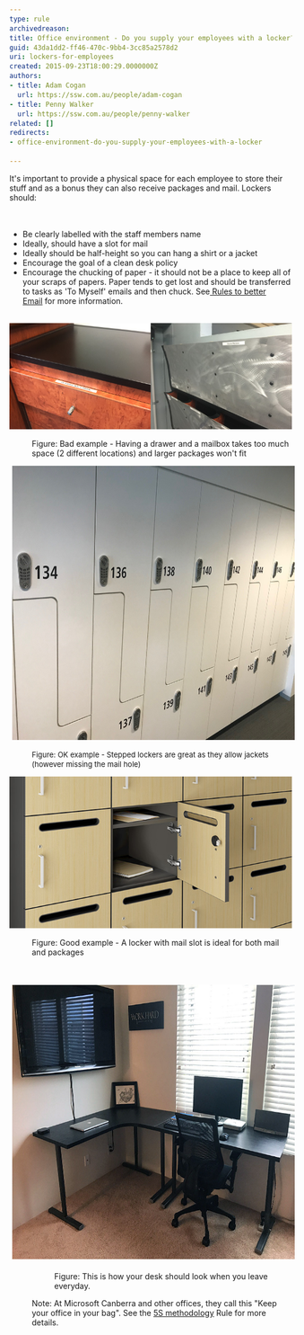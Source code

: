 ```yaml
---
type: rule
archivedreason: 
title: Office environment - Do you supply your employees with a locker?
guid: 43da1dd2-ff46-470c-9bb4-3cc85a2578d2
uri: lockers-for-employees
created: 2015-09-23T18:00:29.0000000Z
authors:
- title: Adam Cogan
  url: https://ssw.com.au/people/adam-cogan
- title: Penny Walker
  url: https://ssw.com.au/people/penny-walker
related: []
redirects:
- office-environment-do-you-supply-your-employees-with-a-locker

---
```



​​It's important to provide a physical space for each employee to store their stuff and as a bonus they can also receive packages and mail. Lockers should:<br>
<br><excerpt class='endintro'></excerpt><br>
<ul><li>Be clearly labelled with the staff members name<br></li><li>​Ideally, should have a slot for mail<br></li><li>Ideally should be half-height so you can hang a shirt or a jacket<br></li><li><span style="background-color:initial;">Encourage the goal of a clean desk policy</span></li><li><span style="background-color:initial;">Encourage the chucking of paper - it should not be a place to keep all of your scraps of papers. Paper tends to get lost and should be transferred to tasks as 'To Myself' emails and then chuck. See</span><a href=/rules-to-better-email style="background-color:initial;"> Rules to better Email</a><span style="background-color:initial;"> for more information.​</span><br></li></ul><p>​<br>​<img src="drawer-bad.jpg" alt="drawer-bad.jpg" style="width:650px;" /></p><dl class="badImage"><dd>Figure: Bad example - Having a drawer and a mailbox takes too much space (2 different locations) and larger packages won't fit<br></dd></dl><dl class="ssw15-rteElement-ImageArea"><img src="Lockers.jpg" alt="Lockers.jpg" style="margin:0px 5px;width:650px;height:488px;" /></dl><dd class="ssw15-rteElement-FigureGood"><span style="font-size:13px;">Figure: OK example - Stepped lockers are great as they allow jackets (however missing the mail hole)</span><br></dd><dl><dl class="ssw15-rteElement-ImageArea"> <img src="locker-good.jpg" alt="locker-good.jpg" style="width:650px;" /> </dl><dd class="ssw15-rteElement-FigureGood">Figure: Good example - A locker with mail slot is ideal for bot​​h mail and packages<span style="color:#333333;background-color:initial;">​​</span></dd><p class="ssw15-rteElement-P">​</p><dl class="ssw15-rteElement-ImageArea"><img src="clean desk.jpg" alt="clean desk.jpg" style="font-weight:bold;color:#444444;margin:5px;width:650px;height:488px;" /></dl><dd><dl class="ssw15-rteElement-ImageArea"><dd class="ssw15-rteElement-FigureGood"><dl class="ssw15-rteElement-ImageArea">Figure: This is how your desk should look when you leave everyday.​</dl></dd></dl><p class="ssw15-rteElement-InfoBox">​Note: At Microsoft Canberra and other offices, they call this "Keep your office in your bag". See the <a href=/do-you-use-the-5s-desk-space-organization-system-invented-by-the-japanese>5S methodology​</a> Rule for more details. <br></p></dd></dl>


